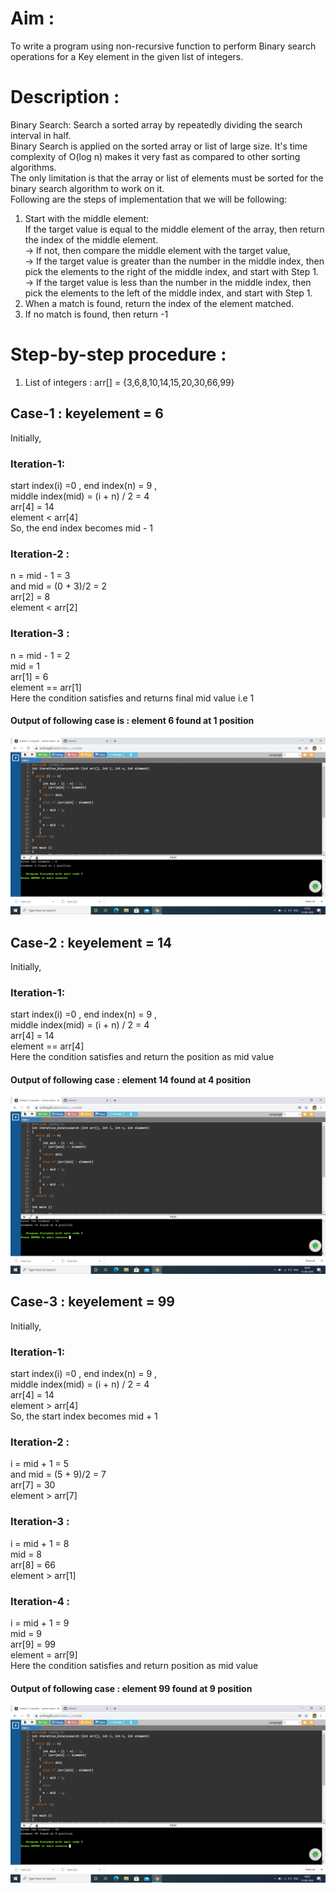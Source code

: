 # Aim :                                                                                      
To write a program using non-recursive function to perform Binary search operations for a Key element in the given list of integers. 
# Description :
Binary Search: Search a sorted array by repeatedly dividing the search interval in half.     
Binary Search is applied on the sorted array or list of large size. It's time complexity of O(log n) makes it very fast as compared to other sorting algorithms.                         
The only limitation is that the array or list of elements must be sorted for the binary search algorithm to work on it.                           
Following are the steps of implementation that we will be following:                                     
1. Start with the middle element:                                                                       
  If the target value is equal to the middle element of the array, then return the index of the middle    element.                                                                                                 
  -> If not, then compare the middle element with the target value,                                     
  -> If the target value is greater than the number in the middle index, then pick the elements to the right of the middle index, and start with Step 1.                                                       
  -> If the target value is less than the number in the middle index, then pick the elements to the left of the middle index, and start with Step 1.          
2. When a match is found, return the index of the element matched.
3. If no match is found, then return -1                            
# Step-by-step procedure : 
1. List of integers : arr[] = {3,6,8,10,14,15,20,30,66,99}                                           
## Case-1 : keyelement = 6                                                                           
Initially,                                                                                           
### Iteration-1:                                                                                   
  start index(i) =0 , end index(n) = 9 ,                                                     
  middle index(mid) = (i + n) / 2 = 4                                                                
  arr[4] = 14                                                                                         
  element < arr[4]                                                                                   
  So, the end index becomes mid - 1                                                                   
### Iteration-2 :
  n = mid - 1 = 3                                                                                     
  and mid = (0 + 3)/2 = 2                                                                             
  arr[2] = 8                                                                                         
  element < arr[2]                                                                                   
### Iteration-3 :
  n = mid - 1 = 2                                                                                     
  mid = 1                                                                                             
  arr[1] = 6                                                                                         
  element == arr[1]                                                                                   
  Here the condition satisfies and returns final mid value i.e 1                                     
  #### Output of following case is : element 6 found at 1 position                                     
  ![Output_for_6](nrbs_6.png)
## Case-2 : keyelement = 14                                                                           
Initially,                                                                                           
### Iteration-1:                                                                                   
  start index(i) =0 , end index(n) = 9 ,                                                     
  middle index(mid) = (i + n) / 2 = 4                                                                
  arr[4] = 14                                                                                         
  element == arr[4]                                                                                  
  Here the condition satisfies and return the position as mid value                                   
  #### Output of following case : element 14 found at 4 position 
  ![Output_for_14](nrbs_14.png)
## Case-3 : keyelement = 99                                                                           
Initially,                                                                                           
### Iteration-1:                                                                                   
  start index(i) =0 , end index(n) = 9 ,                                                     
  middle index(mid) = (i + n) / 2 = 4                                                                
  arr[4] = 14                                                                                         
  element > arr[4]                                                                                   
  So, the start index becomes mid + 1                                                                 
### Iteration-2 :
  i = mid + 1 = 5                                                                                     
  and mid = (5 + 9)/2 = 7                                                                             
  arr[7] = 30                                                                                         
  element > arr[7]                                                                                   
### Iteration-3 :
  i = mid + 1 = 8                                                                                     
  mid = 8                                                                                             
  arr[8] = 66                                                                                         
  element > arr[1]
### Iteration-4 :
  i = mid + 1 = 9                                                                                     
  mid = 9                                                                                             
  arr[9] = 99                                                                                         
  element = arr[9]                                                                                   
  Here the condition satisfies and return position as mid value                                       
  #### Output of following case : element 99 found at 9 position
  ![Output_for_99](nrbs_99.png)
